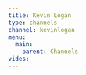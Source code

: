 ```yaml
---
title: Kevin Logan
type: channels
channel: kevinlogan
menu:
  main:
    parent: Channels
vides:
---
```

